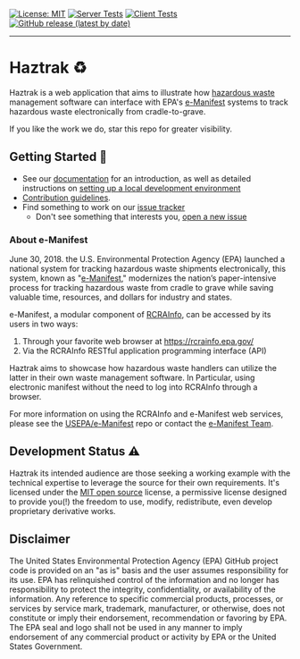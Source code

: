 [![License: MIT](https://img.shields.io/badge/License-MIT-yellow.svg)](https://opensource.org/licenses/MIT)
[![Server Tests](https://github.com/USEPA/haztrak/actions/workflows/test_server.yaml/badge.svg)](https://github.com/USEPA/haztrak/actions/workflows/test_server.yaml)
[![Client Tests](https://github.com/USEPA/haztrak/actions/workflows/test_client.yaml/badge.svg)](https://github.com/USEPA/haztrak/actions/workflows/test_client.yaml)
[![GitHub release (latest by date)](https://img.shields.io/github/v/release/USEPA/haztrak?label=latest%20release)](https://github.com/my-user/my-repo/releases/tag/v1.0.0)

---

# Haztrak :recycle:

Haztrak is a web application that aims to illustrate
how [hazardous waste](https://www.epa.gov/hw) management software can interface with
EPA's [e-Manifest](https://github.com/USEPA/e-manifest) systems to track hazardous waste electronically from
cradle-to-grave.

If you like the work we do, star this repo for greater visibility.

## Getting Started :rocket:

- See our [documentation](https://usepa.github.io/haztrak) for an introduction,
  as well as detailed instructions on [setting up a local development environment](https://usepa.github.io/haztrak/development/local-development.html)
- [Contribution guidelines](https://github.com/USEPA/haztrak/blob/main/.github/CONTRIBUTING.md).
- Find something to work on our [issue tracker](https://github.com/USEPA/haztrak/issues)
  - Don't see something that interests you, [open a new issue](https://github.com/USEPA/haztrak/issues/new/choose)

### About e-Manifest

June 30, 2018. the U.S. Environmental Protection Agency (EPA) launched a national system for tracking hazardous waste shipments electronically,
this system, known as "[e-Manifest](https://www.epa.gov/e-manifest)," modernizes the nation’s paper-intensive process
for tracking hazardous waste from cradle to grave while saving valuable time, resources, and dollars for industry and
states.

e-Manifest, a modular component of [RCRAInfo](https://rcrainfo.epa.gov/), can be accessed by its users in two ways:

1. Through your favorite web browser at https://rcrainfo.epa.gov/
2. Via the RCRAInfo RESTful application programming interface (API)

Haztrak aims to showcase how hazardous waste handlers can utilize the latter in their own waste management software.
In Particular, using electronic manifest without the need to log into RCRAInfo through a browser.

For more information on using the RCRAInfo and e-Manifest web services, please see the
[USEPA/e-Manifest](https://github.com/USEPA/e-manifest) repo or contact the
[e-Manifest Team](https://www.epa.gov/e-manifest/forms/contact-us-about-hazardous-waste-electronic-manifest-system).

## Development Status :warning:

Haztrak its intended audience are those seeking
a working example with the technical expertise to leverage the source for their own requirements.
It's licensed under the [MIT open source](/LICENSE) license, a permissive license designed to provide you(!)
the freedom to use, modify, redistribute, even develop proprietary derivative works.

## Disclaimer

The United States Environmental Protection Agency (EPA) GitHub project code
is provided on an "as is" basis and the user assumes responsibility for its
use. EPA has relinquished control of the information and no longer has
responsibility to protect the integrity, confidentiality, or availability
of the information. Any reference to specific commercial products,
processes, or services by service mark, trademark, manufacturer, or
otherwise, does not constitute or imply their endorsement, recommendation
or favoring by EPA. The EPA seal and logo shall not be used in any manner
to imply endorsement of any commercial product or activity by EPA or
the United States Government.

